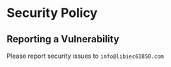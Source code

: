 # Security Policy

## Reporting a Vulnerability

Please report security issues to `info@libiec61850.com`